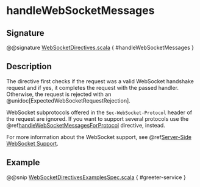 # handleWebSocketMessages

## Signature

@@signature [WebSocketDirectives.scala]($akka-http$/akka-http/src/main/scala/akka/http/scaladsl/server/directives/WebSocketDirectives.scala) { #handleWebSocketMessages }

## Description

The directive first checks if the request was a valid WebSocket handshake request and if yes, it completes the request
with the passed handler. Otherwise, the request is rejected with an @unidoc[ExpectedWebSocketRequestRejection].

WebSocket subprotocols offered in the `Sec-WebSocket-Protocol` header of the request are ignored. If you want to
support several protocols use the @ref[handleWebSocketMessagesForProtocol](handleWebSocketMessagesForProtocol.md) directive, instead.

For more information about the WebSocket support, see @ref[Server-Side WebSocket Support](../../../server-side/websocket-support.md).

## Example

@@snip [WebSocketDirectivesExamplesSpec.scala]($test$/scala/docs/http/scaladsl/server/directives/WebSocketDirectivesExamplesSpec.scala) { #greeter-service }
